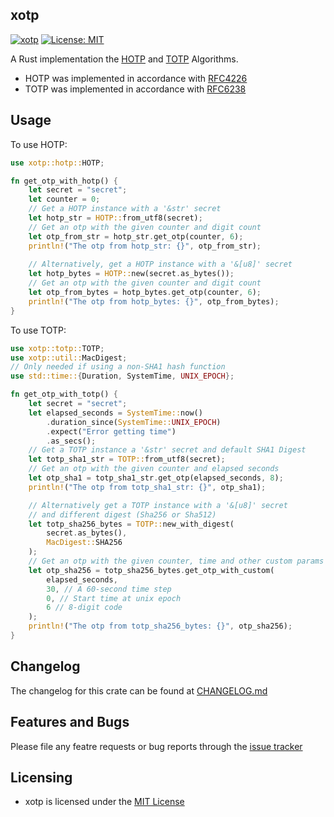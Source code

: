 ## xotp

[![xotp](https://github.com/tmthecoder/xotp/actions/workflows/xotp.yml/badge.svg)](https://github.com/tmthecoder/xotp/actions/workflows/xotp.yml)
[![License: MIT](https://img.shields.io/badge/License-MIT-yellow.svg)](https://opensource.org/licenses/MIT)

A Rust implementation the [HOTP] and [TOTP] Algorithms.

- HOTP was implemented in accordance with [RFC4226]
- TOTP was implemented in accordance with [RFC6238]

[RFC4226]: https://datatracker.ietf.org/doc/html/rfc4226
[RFC6238]: https://datatracker.ietf.org/doc/html/rfc6238
[HOTP]: https://en.wikipedia.org/wiki/HMAC-based_one-time_password
[TOTP]: https://en.wikipedia.org/wiki/Time-based_One-Time_Password

## Usage

To use HOTP:

```rust
use xotp::hotp::HOTP;

fn get_otp_with_hotp() {
    let secret = "secret";
    let counter = 0;
    // Get a HOTP instance with a '&str' secret
    let hotp_str = HOTP::from_utf8(secret);
    // Get an otp with the given counter and digit count
    let otp_from_str = hotp_str.get_otp(counter, 6);
    println!("The otp from hotp_str: {}", otp_from_str);
    
    // Alternatively, get a HOTP instance with a '&[u8]' secret
    let hotp_bytes = HOTP::new(secret.as_bytes());
    // Get an otp with the given counter and digit count
    let otp_from_bytes = hotp_bytes.get_otp(counter, 6);
    println!("The otp from hotp_bytes: {}", otp_from_bytes);
} 
```

To use TOTP:

```rust
use xotp::totp::TOTP;
use xotp::util::MacDigest;
// Only needed if using a non-SHA1 hash function
use std::time::{Duration, SystemTime, UNIX_EPOCH};

fn get_otp_with_totp() {
    let secret = "secret";
    let elapsed_seconds = SystemTime::now()
        .duration_since(SystemTime::UNIX_EPOCH)
        .expect("Error getting time")
        .as_secs();
    // Get a TOTP instance a '&str' secret and default SHA1 Digest
    let totp_sha1_str = TOTP::from_utf8(secret);
    // Get an otp with the given counter and elapsed seconds 
    let otp_sha1 = totp_sha1_str.get_otp(elapsed_seconds, 8);
    println!("The otp from totp_sha1_str: {}", otp_sha1);

    // Alternatively get a TOTP instance with a '&[u8]' secret
    // and different digest (Sha256 or Sha512)
    let totp_sha256_bytes = TOTP::new_with_digest(
        secret.as_bytes(),
        MacDigest::SHA256
    );
    // Get an otp with the given counter, time and other custom params
    let otp_sha256 = totp_sha256_bytes.get_otp_with_custom(
        elapsed_seconds,
        30, // A 60-second time step
        0, // Start time at unix epoch
        6 // 8-digit code
    );
    println!("The otp from totp_sha256_bytes: {}", otp_sha256);
}
```

## Changelog

The changelog for this crate can be found at [CHANGELOG.md](https://github.com/tmthecoder/xotp/blob/main/CHANGELOG.md)

## Features and Bugs

Please file any featre requests or bug reports through the [issue tracker]

[issue tracker]: https://github.com/tmthecoder/xotp/issues

## Licensing

- xotp is licensed under the [MIT License]

[MIT License]: https://github.com/tmthecoder/xotp/blob/main/LICENSE
